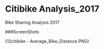 # Citibike Analysis_2017
Bike Sharing Analysis 2017

###ScreenShots

![](citibike - Average_Bike_Distance.PNG)
